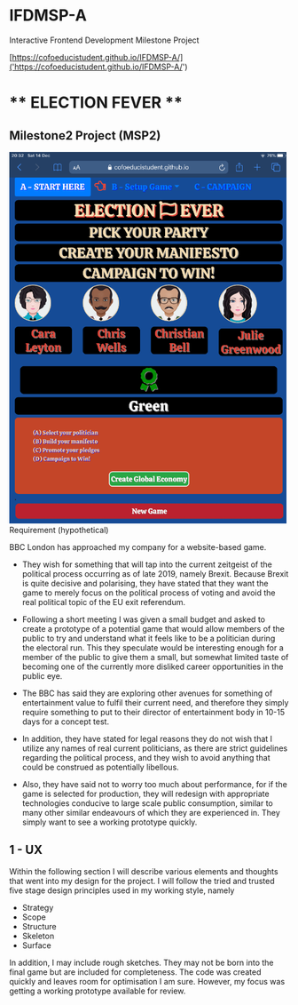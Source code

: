 # IFDMSP-A

Interactive Frontend Development Milestone Project

[https://cofoeducistudent.github.io/IFDMSP-A/]('https://cofoeducistudent.github.io/IFDMSP-A/')

# ** ELECTION FEVER **

## Milestone2 Project (MSP2)

![game screen image](/support/ef-front-page-500.png)
Requirement (hypothetical)

BBC London has approached my company for a website-based game.

* They wish for something that will tap into the current zeitgeist of the political process occurring as of late 2019, namely Brexit. Because Brexit is quite decisive and polarising, they have stated that they want the game to merely focus on the political process of voting and avoid the real political topic of the EU exit referendum.

* Following a short meeting I was given a small budget and asked to create a prototype of a potential game that would allow members of the public to try and understand what it feels like to be a politician during the electoral run. This they speculate would be interesting enough for a member of the public to give them a small, but somewhat limited taste of becoming one of the currently more disliked career opportunities in the public eye.

* The BBC has said they are exploring other avenues for something of entertainment value to fulfil their current need, and therefore they simply require something to put to their director of entertainment body in 10-15 days for a concept test.

* In addition, they have stated for legal reasons they do not wish that I utilize any names of real current politicians, as there are strict guidelines regarding the political process, and they wish to avoid anything that could be construed as potentially libellous.

* Also, they have said not to worry too much about performance, for if the game is selected for production, they will redesign with appropriate technologies conducive to large scale public consumption, similar to many other similar endeavours of which they are experienced in. They simply want to see a working prototype quickly.

## 1 - UX

Within the following section I will describe various elements and thoughts that went into my design for the project. I will follow the tried and trusted five stage design principles used in my working style, namely

* Strategy
* Scope
* Structure
* Skeleton
* Surface

In addition, I may include rough sketches. They may not be born into the final game but are included for completeness. The code was created quickly and leaves room for optimisation I am sure. However, my focus was getting a working prototype available for review.


